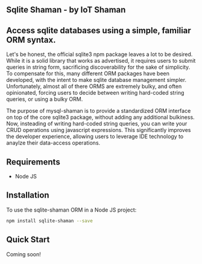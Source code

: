 ## Sqlite Shaman - by IoT Shaman

## Access sqlite databases using a simple, familiar ORM syntax.
Let's be honest, the official sqlite3 npm package leaves a lot to be desired. While it is a solid library that works as advertised, it requires users to submit queries in string form, sacrificing discoverability for the sake of simplicity. To compensate for this, many different ORM packages have been developed, with the intent to make sqlite database management simpler. Unfortunately, almost all of there ORMS are extremely bulky, and often opinionated, forcing users to decide between writing hard-coded string queries, or using a bulky ORM. 

The purpose of mysql-shaman is to provide a standardized ORM interface on top of the core sqlite3 package, without adding any additional bulkiness. Now, insteading of writing hard-coded string queries, you can write your CRUD operations using javascript expressions. This significantly improves the developer experience, allowing users to leverage IDE technology to anaylze their data-access operations.

## Requirements
- Node JS

## Installation
To use the sqlite-shaman ORM in a Node JS project:
```sh
npm install sqlite-shaman --save
```

## Quick Start
Coming soon!